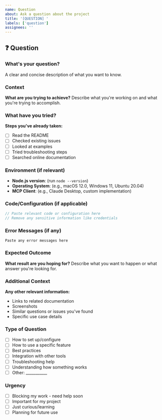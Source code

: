 ```yaml
---
name: Question
about: Ask a question about the project
title: '[QUESTION] '
labels: ['question']
assignees: ''
---
```


## ❓ Question

### What's your question?
A clear and concise description of what you want to know.

### Context
**What are you trying to achieve?**
Describe what you're working on and what you're trying to accomplish.

### What have you tried?
**Steps you've already taken:**
- [ ] Read the README
- [ ] Checked existing issues
- [ ] Looked at examples
- [ ] Tried troubleshooting steps
- [ ] Searched online documentation

### Environment (if relevant)
- **Node.js version**: (run `node --version`)
- **Operating System**: (e.g., macOS 12.0, Windows 11, Ubuntu 20.04)
- **MCP Client**: (e.g., Claude Desktop, custom implementation)

### Code/Configuration (if applicable)
```javascript
// Paste relevant code or configuration here
// Remove any sensitive information like credentials
```

### Error Messages (if any)
```
Paste any error messages here
```

### Expected Outcome
**What result are you hoping for?**
Describe what you want to happen or what answer you're looking for.

### Additional Context
**Any other relevant information:**
- Links to related documentation
- Screenshots
- Similar questions or issues you've found
- Specific use case details

### Type of Question
- [ ] How to set up/configure
- [ ] How to use a specific feature
- [ ] Best practices
- [ ] Integration with other tools
- [ ] Troubleshooting help
- [ ] Understanding how something works
- [ ] Other: ___________

### Urgency
- [ ] Blocking my work - need help soon
- [ ] Important for my project
- [ ] Just curious/learning
- [ ] Planning for future use
